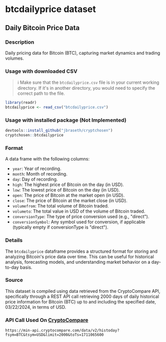 # btcdailyprice dataset

## Daily Bitcoin Price Data

### Description

Daily pricing data for Bitcoin (BTC), capturing market dynamics and trading volumes.

### Usage with downloaded CSV

> ℹ️ Make sure that the `btcdailyprice.csv` file is in your current working directory. If it's in another directory, you would need to specify the correct path to the file.

```R
library(readr)
btcdailyprice <- read_csv("btcdailyprice.csv")
```

### Usage with installed package (Not Implemented)

```R
devtools::install_github("jbraseth/cryptchosen")
cryptchosen::btcdailyprice
```

### Format

A data frame with the following columns:

- `year`: Year of recording.
- `month`: Month of recording.
- `day`: Day of recording.
- `high`: The highest price of Bitcoin on the day (in USD).
- `low`: The lowest price of Bitcoin on the day (in USD).
- `open`: The price of Bitcoin at the market open (in USD).
- `close`: The price of Bitcoin at the market close (in USD).
- `volumefrom`: The total volume of Bitcoin traded.
- `volumeto`: The total value in USD of the volume of Bitcoin traded.
- `conversionType`: The type of price conversion used (e.g., "direct").
- `conversionSymbol`: Any symbol used for conversion, if applicable (typically empty if conversionType is "direct").

### Details

The `btcdailyprice` dataframe provides a structured format for storing and analyzing Bitcoin's price data over time. This can be useful for historical analysis, forecasting models, and understanding market behavior on a day-to-day basis.

### Source

This dataset is compiled using data retrieved from the CryptoCompare API, specifically through a REST API call retrieving 2000 days of daily historical price information for Bitcoin (BTC) up to and including the specified date, 03/22/2024, in terms of USD. 

### API Call Used On [CryptoCompare](https://min-api.cryptocompare.com/documentation?key=Historical&cat=dataHistoday)

```
https://min-api.cryptocompare.com/data/v2/histoday?fsym=BTC&tsym=USD&limit=2000&toTs=1711065600
````

